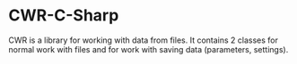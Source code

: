 # CWR-C-Sharp
CWR is a library for working with data from files. It contains 2 classes for normal work with files and for work with saving data (parameters, settings).
